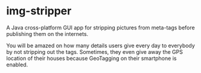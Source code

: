img-stripper
=====

A Java cross-platform GUI app for stripping pictures from meta-tags before publishing them on the internets.

You will be amazed on how many details users give every day to everybody by not stripping out the tags. Sometimes, they even give away the GPS location of their houses because GeoTagging on their smartphone is enabled.